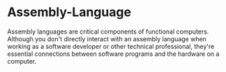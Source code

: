 # Assembly-Language
Assembly languages are critical components of functional computers. Although you don't directly interact with an assembly language when working as a software developer or other technical professional, they're essential connections between software programs and the hardware on a computer.
